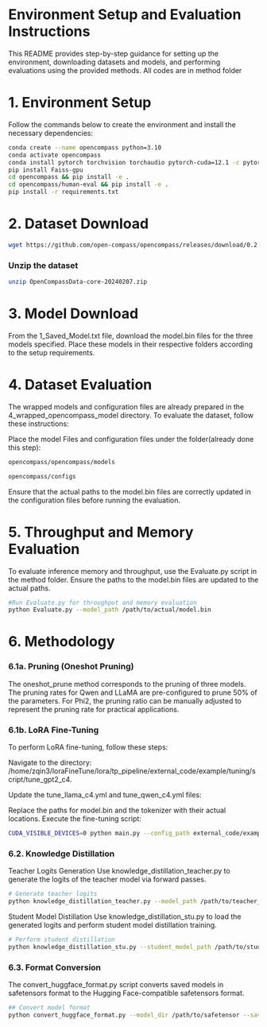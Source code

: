 # Environment Setup and Evaluation Instructions

This README provides step-by-step guidance for setting up the environment, downloading datasets and models, and performing evaluations using the provided methods. All codes are in method folder

# 1. Environment Setup

Follow the commands below to create the environment and install the necessary dependencies:


```bash
conda create --name opencompass python=3.10 
conda activate opencompass
conda install pytorch torchvision torchaudio pytorch-cuda=12.1 -c pytorch -c nvidia
pip install Faiss-gpu
cd opencompass && pip install -e .
cd opencompass/human-eval && pip install -e .
pip install -r requirements.txt
```

# 2. Dataset Download

```bash
wget https://github.com/open-compass/opencompass/releases/download/0.2.2.rc1/OpenCompassData-core-20240207.zip
```

### Unzip the dataset
```bash 
unzip OpenCompassData-core-20240207.zip
```

# 3. Model Download
From the 1_Saved_Model.txt file, download the model.bin files for the three models specified. Place these models in their respective folders according to the setup requirements.

# 4. Dataset Evaluation
The wrapped models and configuration files are already prepared in the 4_wrapped_opencompass_model directory. To evaluate the dataset, follow these instructions:

Place the model Files and configuration files under the folder(already done this step):
```bash
opencompass/opencompass/models

opencompass/configs
```
Ensure that the actual paths to the model.bin files are correctly updated in the configuration files before running the evaluation.

# 5. Throughput and Memory Evaluation
To evaluate inference memory and throughput, use the Evaluate.py script in the method folder. Ensure the paths to the model.bin files are updated to the actual paths.

```bash
#Run Evaluate.py for throughput and memory evaluation
python Evaluate.py --model_path /path/to/actual/model.bin
```

# 6. Methodology
### 6.1a. Pruning (Oneshot Pruning)
The oneshot_prune method corresponds to the pruning of three models. The pruning rates for Qwen and LLaMA are pre-configured to prune 50% of the parameters. For Phi2, the pruning ratio can be manually adjusted to represent the pruning rate for practical applications.

### 6.1b. LoRA Fine-Tuning
To perform LoRA fine-tuning, follow these steps:

Navigate to the directory:
/home/zqin3/loraFineTune/lora/tp_pipeline/external_code/example/tuning/script/tune_gpt2_c4.

Update the tune_llama_c4.yml and tune_qwen_c4.yml files:

Replace the paths for model.bin and the tokenizer with their actual locations.
Execute the fine-tuning script:

```bash
CUDA_VISIBLE_DEVICES=0 python main.py --config_path external_code/example/tuning/script/
```

### 6.2. Knowledge Distillation
Teacher Logits Generation
Use knowledge_distillation_teacher.py to generate the logits of the teacher model via forward passes.

```bash
# Generate teacher logits
python knowledge_distillation_teacher.py --model_path /path/to/teacher_model --output_dir /path/to/output/logits
```

Student Model Distillation
Use knowledge_distillation_stu.py to load the generated logits and perform student model distillation training.

```bash
# Perform student distillation
python knowledge_distillation_stu.py --student_model_path /path/to/student_model --teacher_logits_dir /path/to/logits --output_dir /path/to/output/student_model
```

### 6.3. Format Conversion
The convert_huggface_format.py script converts saved models in safetensors format to the Hugging Face-compatible safetensors format.

```bash
## Convert model format
python convert_huggface_format.py --model_dir /path/to/safetensor --save_dir /path/to/hugging
